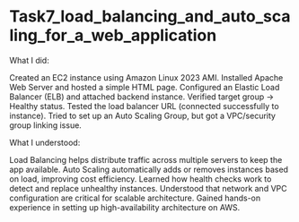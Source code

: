 # Task7_load_balancing_and_auto_scaling_for_a_web_application
What I did:

Created an EC2 instance using Amazon Linux 2023 AMI.
Installed Apache Web Server and hosted a simple HTML page.
Configured an Elastic Load Balancer (ELB) and attached backend instance.
Verified target group → Healthy status.
Tested the load balancer URL (connected successfully to instance).
Tried to set up an Auto Scaling Group, but got a VPC/security group linking issue.

What I understood:

Load Balancing helps distribute traffic across multiple servers to keep the app available.
Auto Scaling automatically adds or removes instances based on load, improving cost efficiency.
Learned how health checks work to detect and replace unhealthy instances.
Understood that network and VPC configuration are critical for scalable architecture.
Gained hands-on experience in setting up high-availability architecture on AWS.
